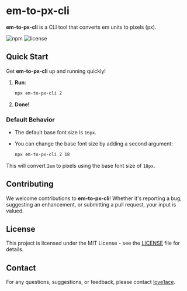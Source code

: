 # em-to-px-cli

**em-to-px-cli** is a CLI tool that converts em units to pixels (px).

![npm](https://img.shields.io/npm/v/em-to-px-cli)
![license](https://img.shields.io/npm/l/em-to-px-cli)

## Quick Start

Get **em-to-px-cli** up and running quickly!

1. **Run**:
    ```bash
    npx em-to-px-cli 2
    ```
2. **Done!**

### Default Behavior

- The default base font size is `16px`. 
- You can change the base font size by adding a second argument:

    ```bash
    npx em-to-px-cli 2 18
    ```

This will convert `2em` to pixels using the base font size of `18px`.

## Contributing

We welcome contributions to **em-to-px-cli**! Whether it's reporting a bug, suggesting an enhancement, or submitting a pull request, your input is valued.

## License

This project is licensed under the MIT License - see the [LICENSE](LICENSE) file for details.

## Contact

For any questions, suggestions, or feedback, please contact [love1ace](mailto:lovelacedud@gmail.com).